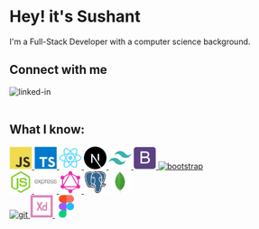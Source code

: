 # Hey! it's Sushant
I'm a Full-Stack Developer with a computer science background.

## Connect with me

[<img align="left" alt="linked-in" src="https://img.shields.io/badge/linkedin-%230077B5.svg?&style=for-the-badge&logo=linkedin&logoColor=white" />](https://www.linkedin.com/in/sushantsharma23/)
<!-- [<img align="left" alt="twitter" src="https://img.shields.io/badge/twitter-%231DA1F2.svg?&style=for-the-badge&logo=twitter&logoColor=white" />](https://twitter.com/su5hi) -->
<br>
<br>

## What I know:
<a href="https://developer.mozilla.org/en-US/docs/Web/JavaScript" target="_blank"> <img src="https://raw.githubusercontent.com/devicons/devicon/master/icons/javascript/javascript-original.svg" alt="javascript" width="40" height="40"/> </a>
<a href="https://www.typescriptlang.org/" target="_blank"> <img src="https://github.com/devicons/devicon/blob/master/icons/typescript/typescript-plain.svg" alt="TypeScript" width="40" height="40"/> </a>
<a href="https://reactjs.org/" target="_blank"> <img src="https://github.com/devicons/devicon/blob/master/icons/react/react-original.svg" alt="react" width="40" height="40"/> </a> 
<a href="https://nextjs.org/" target="_blank"> <img src="https://github.com/devicons/devicon/blob/master/icons/nextjs/nextjs-original.svg" alt="react" width="40" height="40"/> </a> 
<a href="https://tailwindcss.com" target="_blank"> <img src="https://github.com/devicons/devicon/blob/master/icons/tailwindcss/tailwindcss-plain.svg" alt="tailwindcss" width="40" height="40"/> </a>
<a href="https://getbootstrap.com" target="_blank"> <img src="https://github.com/devicons/devicon/blob/master/icons/bootstrap/bootstrap-plain.svg" alt="bootstrap" width="40" height="40"/> </a>
<a href="https://chakra-ui.com/" target="_blank"> <img src="https://avatars.githubusercontent.com/u/54212428?s=280&v=4" alt="bootstrap" width="40" height="40"/> </a>
<br>
<a href="https://nodejs.org/" target="_blank"> <img src="https://github.com/devicons/devicon/blob/master/icons/nodejs/nodejs-original.svg" alt="nodejs" width="40" height="40"/> </a>
<a href="https://expressjs.com/" target="_blank"> <img style="background-color: white;" src="https://github.com/devicons/devicon/blob/master/icons/express/express-original-wordmark.svg" alt="graphql" width="40" height="40"/> </a>
<a href="https://graphql.org/" target="_blank"> <img src="https://github.com/devicons/devicon/blob/master/icons/graphql/graphql-plain.svg" alt="graphql" width="40" height="40"/> </a>
<a href="https://postgressql.org/" target="_blank"> <img src="https://github.com/devicons/devicon/blob/master/icons/postgresql/postgresql-original.svg" alt="graphql" width="40" height="40"/></a>
<a href="https://mongodb.com/" target="_blank"> <img src="https://github.com/devicons/devicon/blob/master/icons/mongodb/mongodb-original.svg" alt="graphql" width="40" height="40"/></a>
<br>
<a href="https://git-scm.com/" target="_blank"> <img src="https://www.vectorlogo.zone/logos/git-scm/git-scm-icon.svg" alt="git" width="40" height="40"/> </a>
<a href="https://www.adobe.com/in/products/xd.html" target="_blank"> <img src="https://github.com/devicons/devicon/blob/master/icons/xd/xd-line.svg" alt="AdobeXD" width="40" height="40"/> </a>
<a href="https://www.figma.com" target="_blank"> <img src="https://github.com/devicons/devicon/blob/master/icons/figma/figma-original.svg" alt="Figma" width="40" height="40"/> </a>
